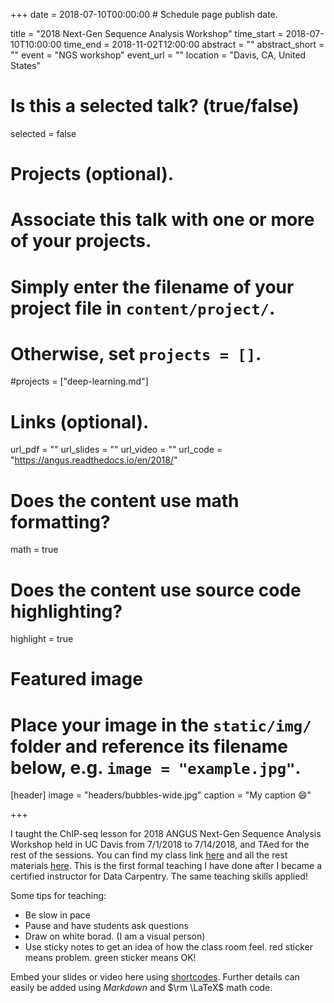 +++
date = 2018-07-10T00:00:00  # Schedule page publish date.

title = "2018 Next-Gen Sequence Analysis Workshop"
time_start = 2018-07-10T10:00:00
time_end = 2018-11-02T12:00:00
abstract = ""
abstract_short = ""
event = "NGS workshop"
event_url = ""
location = "Davis, CA, United States"

# Is this a selected talk? (true/false)
selected = false

# Projects (optional).
#   Associate this talk with one or more of your projects.
#   Simply enter the filename of your project file in `content/project/`.
#   Otherwise, set `projects = []`.
#projects = ["deep-learning.md"]

# Links (optional).
url_pdf = ""
url_slides = ""
url_video = ""
url_code = "https://angus.readthedocs.io/en/2018/"

# Does the content use math formatting?
math = true

# Does the content use source code highlighting?
highlight = true

# Featured image
# Place your image in the `static/img/` folder and reference its filename below, e.g. `image = "example.jpg"`.
[header]
image = "headers/bubbles-wide.jpg"
caption = "My caption :smile:"

+++

I taught the ChIP-seq lesson for 2018 ANGUS Next-Gen Sequence Analysis Workshop held in UC Davis from 7/1/2018 to 7/14/2018, and TAed for the rest of the sessions. You can find my class link [here](https://angus.readthedocs.io/en/2018/chip-seq.html) and all the rest materials [here](https://angus.readthedocs.io/en/2018/). This is the first formal teaching I have done after I became a certified instructor for Data Carpentry. The same teaching skills applied! 

Some tips for teaching:

* Be slow in pace
* Pause and have students ask questions
* Draw on white borad. (I am a visual person)
* Use sticky notes to get an idea of how the class room feel. red sticker means problem. green sticker means OK!


Embed your slides or video here using [shortcodes](https://sourcethemes.com/academic/post/writing-markdown-latex/). Further details can easily be added using *Markdown* and $\rm \LaTeX$ math code.
